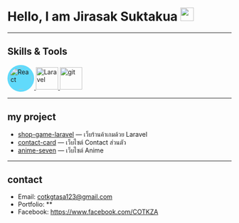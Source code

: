 # Hello, I am Jirasak Suktakua <img src="https://media.giphy.com/media/hvRJCLFzcasrR4ia7z/giphy.gif" width="30">

---

##  Skills & Tools
<p align="left">
  <a href="https://reactjs.org" target="_blank">
  <img src="https://cdn.jsdelivr.net/npm/simple-icons@v9/icons/react.svg" 
       alt="React" 
       width="50" height="50"
       style="background:#61DAFB; border-radius:50%; padding:5px;"/>
</a>
  <a href="https://laravel.com/">
    <img src="https://upload.wikimedia.org/wikipedia/commons/thumb/9/9a/Laravel.svg/190px-Laravel.svg.png" 
         alt="Laravel" 
         width="50" height="50"/>
  </a>
  <a href="https://git-scm.com/">
    <img src="https://encrypted-tbn0.gstatic.com/images?q=tbn:ANd9GcTFT1MO4Ln0Ynz4VKkD2EDyylsYzoVg1d8FiQ&s" 
         alt="git" 
         width="50" height="50"/>
  </a>
</p>


---

##  my project
- [shop-game-laravel](https://github.com/COTKZA/shop-game-laravel) — เว็บร้านค้าเกมด้วย Laravel
- [contact-card](https://github.com/COTKZA/anime-seven.git) — เว็บไซต์ Contact ส่วนตัว
- [anime-seven](https://github.com/COTKZA/web-portfolio) — เว็บไซต์ Anime 

---

## contact
- Email: cotkgtasa123@gmail.com
- Portfolio: **   
- Facebook: https://www.facebook.com/COTKZA
